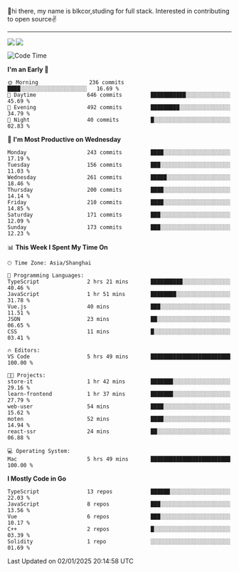 👋hi there, my name is blkcor,studing for full stack.
Interested in contributing to open source✌️

<hr/>

![](https://github-readme-stats.vercel.app/api?username=blkcor)
<a href="https://github.com/blkcor/github-readme-stats">
    <img align="left" src="https://github-readme-stats.vercel.app/api/top-langs/?username=blkcor&hide=jupyter%20notebook,shaderlab,tex,c%23&langs_count=9" />
</a>


<!--START_SECTION:waka-->
![Code Time](http://img.shields.io/badge/Code%20Time-1%2C744%20hrs%2037%20mins-blue)

**I'm an Early 🐤** 

```text
🌞 Morning                236 commits         ████░░░░░░░░░░░░░░░░░░░░░   16.69 % 
🌆 Daytime                646 commits         ███████████░░░░░░░░░░░░░░   45.69 % 
🌃 Evening                492 commits         █████████░░░░░░░░░░░░░░░░   34.79 % 
🌙 Night                  40 commits          █░░░░░░░░░░░░░░░░░░░░░░░░   02.83 % 
```
📅 **I'm Most Productive on Wednesday** 

```text
Monday                   243 commits         ████░░░░░░░░░░░░░░░░░░░░░   17.19 % 
Tuesday                  156 commits         ███░░░░░░░░░░░░░░░░░░░░░░   11.03 % 
Wednesday                261 commits         █████░░░░░░░░░░░░░░░░░░░░   18.46 % 
Thursday                 200 commits         ████░░░░░░░░░░░░░░░░░░░░░   14.14 % 
Friday                   210 commits         ████░░░░░░░░░░░░░░░░░░░░░   14.85 % 
Saturday                 171 commits         ███░░░░░░░░░░░░░░░░░░░░░░   12.09 % 
Sunday                   173 commits         ███░░░░░░░░░░░░░░░░░░░░░░   12.23 % 
```


📊 **This Week I Spent My Time On** 

```text
🕑︎ Time Zone: Asia/Shanghai

💬 Programming Languages: 
TypeScript               2 hrs 21 mins       ██████████░░░░░░░░░░░░░░░   40.46 % 
JavaScript               1 hr 51 mins        ████████░░░░░░░░░░░░░░░░░   31.78 % 
Vue.js                   40 mins             ███░░░░░░░░░░░░░░░░░░░░░░   11.51 % 
JSON                     23 mins             ██░░░░░░░░░░░░░░░░░░░░░░░   06.65 % 
CSS                      11 mins             █░░░░░░░░░░░░░░░░░░░░░░░░   03.41 % 

🔥 Editors: 
VS Code                  5 hrs 49 mins       █████████████████████████   100.00 % 

🐱‍💻 Projects: 
store-it                 1 hr 42 mins        ███████░░░░░░░░░░░░░░░░░░   29.16 % 
learn-frontend           1 hr 37 mins        ███████░░░░░░░░░░░░░░░░░░   27.79 % 
web-user                 54 mins             ████░░░░░░░░░░░░░░░░░░░░░   15.62 % 
moten                    52 mins             ████░░░░░░░░░░░░░░░░░░░░░   14.94 % 
react-ssr                24 mins             ██░░░░░░░░░░░░░░░░░░░░░░░   06.88 % 

💻 Operating System: 
Mac                      5 hrs 49 mins       █████████████████████████   100.00 % 
```

**I Mostly Code in Go** 

```text
TypeScript               13 repos            ██████░░░░░░░░░░░░░░░░░░░   22.03 % 
JavaScript               8 repos             ███░░░░░░░░░░░░░░░░░░░░░░   13.56 % 
Vue                      6 repos             ███░░░░░░░░░░░░░░░░░░░░░░   10.17 % 
C++                      2 repos             █░░░░░░░░░░░░░░░░░░░░░░░░   03.39 % 
Solidity                 1 repo              ░░░░░░░░░░░░░░░░░░░░░░░░░   01.69 % 
```




 Last Updated on 02/01/2025 20:14:58 UTC
<!--END_SECTION:waka-->


